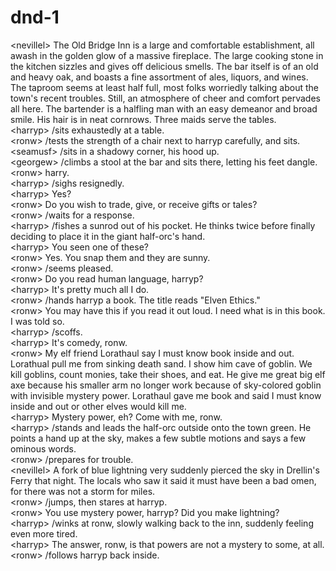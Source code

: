 # dnd-1  
<nevillel\> The Old Bridge Inn is a large and comfortable establishment, all awash in the golden glow of a massive fireplace. The large cooking stone in the kitchen sizzles and gives off delicious smells. The bar itself is of an old and heavy oak, and boasts a fine assortment of ales, liquors, and wines. The taproom seems at least half full, most folks worriedly talking about the town's recent troubles. Still, an atmosphere of cheer and comfort pervades all here. The bartender is a halfling man with an easy demeanor and broad smile. His hair is in neat cornrows. Three maids serve the tables.  
<harryp\> /sits exhaustedly at a table.  
<ronw\> /tests the strength of a chair next to harryp carefully, and sits.  
<seamusf\> /sits in a shadowy corner, his hood up.  
<georgew\> /climbs a stool at the bar and sits there, letting his feet dangle.  
<ronw\> harry.  
<harryp\> /sighs resignedly.  
<harryp\> Yes?  
<ronw\> Do you wish to trade, give, or receive gifts or tales?  
<ronw\> /waits for a response.  
<harryp\> /fishes a sunrod out of his pocket. He thinks twice before finally deciding to place it in the giant half-orc's hand.  
<harryp\> You seen one of these?  
<ronw\> Yes. You snap them and they are sunny.  
<ronw\> /seems pleased.  
<ronw\> Do you read human language, harryp?  
<harryp\> It's pretty much all I do.  
<ronw\> /hands harryp a book. The title reads "Elven Ethics."  
<ronw\> You may have this if you read it out loud. I need what is in this book. I was told so.  
<harryp\> /scoffs.  
<harryp\> It's comedy, ronw.  
<ronw\> My elf friend Lorathaul say I must know book inside and out. Lorathual pull me from sinking death sand. I show him cave of goblin. We kill goblins, count monies, take their shoes, and eat. He give me great big elf axe because his smaller arm no longer work because of sky-colored goblin with invisible mystery power. Lorathaul gave me book and said I must know inside and out or other elves would kill me.  
<harryp\> Mystery power, eh? Come with me, ronw.  
<harryp\> /stands and leads the half-orc outside onto the town green. He points a hand up at the sky, makes a few subtle motions and says a few ominous words.  
<ronw\> /prepares for trouble.  
<nevillel\> A fork of blue lightning very suddenly pierced the sky in Drellin's Ferry that night. The locals who saw it said it must have been a bad omen, for there was not a storm for miles.  
<ronw\> /jumps, then stares at harryp.  
<ronw\> You use mystery power, harryp? Did you make lightning?  
<harryp\> /winks at ronw, slowly walking back to the inn, suddenly feeling even more tired.  
<harryp\> The answer, ronw, is that powers are not a mystery to some, at all.  
<ronw\> /follows harryp back inside.  
  
